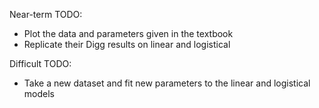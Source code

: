 Near-term TODO: 
 - Plot the data and parameters given in the textbook
 - Replicate their Digg results on linear and logistical
 
Difficult TODO: 
 - Take a new dataset and fit new parameters to the linear and logistical models
 